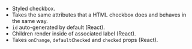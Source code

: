 * Styled checkbox.
* Takes the same attributes that a HTML checkbox does and behaves in the same way.
* `id` auto-generated by default (React).
* Children render inside of associated label (React).
* Takes `onChange`, `defaultChecked` and `checked` props (React).


